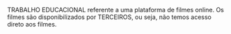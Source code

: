 TRABALHO EDUCACIONAL referente a uma plataforma de filmes online. Os filmes são disponibilizados por TERCEIROS, ou seja, não temos acesso direto aos filmes. 
